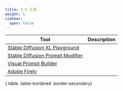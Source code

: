 ```yaml
---
title: 2.5 工具
weight: 5
sidebar:
  open: false
---
```




| Tool | Description |
| --- | --- |
| [Stable Diffusion XL Playground](https://clipdrop.co/stable-diffusion) | |
| [Stable Diffusion Prompt Modifier](https://www.the-ai-art.com/modifiers) |  |
| [Visual Prompt Builder](https://tools.saxifrage.xyz/prompt) |  |
| [Adobe Firely](https://firefly.adobe.com/) |  |
{.table .table-bordered .border-secondary}